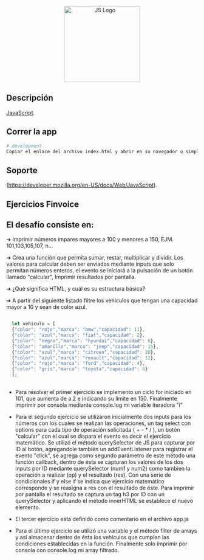 <p align="center">
  <a href="http://nestjs.com/" target="blank"><img src="https://sujanbyanjankar.com.np/wp-content/uploads/2019/09/javascript.png" width="200" alt="JS Logo" /></a>
</p>

[circleci-image]: https://sujanbyanjankar.com.np/wp-content/uploads/2019/09/javascript.png
[circleci-url]: https://sujanbyanjankar.com.np/wp-content/uploads/2019/09/javascript.png

## Descripción

[JavaScript](https://developer.mozilla.org/en-US/docs/Web/JavaScript).

## Correr la app

```bash
# development
Copiar el enlace del archivo index.html y abrir en su navegador o simplemente arrastrarlo.
```

## Soporte

(https://developer.mozilla.org/en-US/docs/Web/JavaScript).

## Ejercicios Finvoice

## El desafío consiste en:

➔ Imprimir números impares mayores a 100 y menores a 150, EJM. 101,103,105,107, n... 

➔ Crea una función que permita sumar, restar, multiplicar y dividir. Los valores para calcular deben ser enviados mediante inputs que solo permitan números enteros, el evento se iniciará a la pulsación de un botón llamado "calcular", Imprimir resultados por pantalla.

➔ ¿Qué significa HTML, y cuál es su estructura básica?

➔ A partir del siguiente listado filtre los vehículos que tengan una capacidad mayor a 10 y sean de color azul.

```javascript
  
  let vehiculo = [
  {"color": "rojo","marca": "bmw","capacidad": 11},
  {"color": "azul","marca": "fiat","capacidad": 2},
  {"color": "negro","marca": "hyundai","capacidad": 6},
  {"color": "amarillo","marca": "jeep","capacidad": 15},
  {"color": "azul","marca": "citroen","capacidad": 20},
  {"color": "azul","marca": "renault","capacidad": 12},
  {"color": "rojo","marca": "ford","capacidad": 4},
  {"color": "gris","marca": "toyota","capacidad": 8}
  ];
  
```

* Para resolver el primer ejercicio se implemento un ciclo for iniciado en 101, que aumenta de a 2 e indicando su limite en 150. Finalmente imprimir por consola mediante console.log mi variable iteradora "i"
 
* Para el segundo ejercicio se utilizaron inicialmente dos inputs para los números con los cuales se realizan las operaciones, un tag select con options para cada tipo de operación solicitada ( + - * / ), un botón "calcular" con el cual se dispara el evento es decir el ejercicio matemático. Se utilizó el método querySelector de JS para capturar por ID al botón, agregandole también un addEventListener para registrar el evento "click", se agrega como segundo parámetro de este método una función callback, dentro de ésta se capturan los valores de los dos inputs por ID mediante querySelector (num1 y num2) como tambien la operación a realizar (op) y el resultado (res). Con una serie de condicionales if y else if se indica que ejercicio matemático corresponde y se reasigna a res con el resultado de éste.
 Para imprimir por pantalla el resultado se captura un tag h3 por ID con un querySelector y aplicando el método innerHTML se establece el nuevo elemento.

* El tercer ejercicio está definido como comentario en el archivo app.js 

* Para el último ejercicio se utilizó una variable y el método filter de arrays y así almacenar dentro de ésta los vehículos que cumplen las condiciones establecidas en la función. Finalmente solo imprimir por consola con console.log mi array filtrado.
